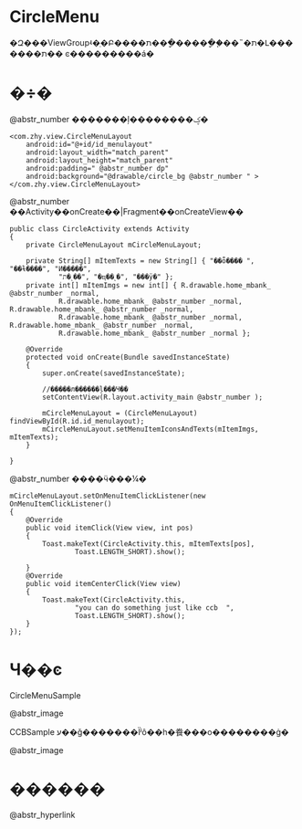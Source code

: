 # CircleMenu

�Զ���ViewGroupʵ�ֵ�Բ����ת�˵���֧�ָ�����ָ��ת�Լ�������ת�� ͼ���������á�

# �÷�

@abstr_number �������ļ��������ؼ�
    
    
    <com.zhy.view.CircleMenuLayout
        android:id="@+id/id_menulayout"
        android:layout_width="match_parent"
        android:layout_height="match_parent"
        android:padding=" @abstr_number dp"
        android:background="@drawable/circle_bg @abstr_number " >
    </com.zhy.view.CircleMenuLayout>
    

@abstr_number ��Activity��onCreate��|Fragment��onCreateView��
    
    
    public class CircleActivity extends Activity
    {
        private CircleMenuLayout mCircleMenuLayout;
    
        private String[] mItemTexts = new String[] { "��ȫ���� ", "��ɫ����", "Ͷ�����",
                "ת�˻��", "�ҵ��˻�", "���ÿ�" };
        private int[] mItemImgs = new int[] { R.drawable.home_mbank_ @abstr_number _normal,
                R.drawable.home_mbank_ @abstr_number _normal, R.drawable.home_mbank_ @abstr_number _normal,
                R.drawable.home_mbank_ @abstr_number _normal, R.drawable.home_mbank_ @abstr_number _normal,
                R.drawable.home_mbank_ @abstr_number _normal };
    
        @Override
        protected void onCreate(Bundle savedInstanceState)
        {
            super.onCreate(savedInstanceState);
    
            //�����л������ļ���Ч��
            setContentView(R.layout.activity_main @abstr_number );
    
            mCircleMenuLayout = (CircleMenuLayout) findViewById(R.id.id_menulayout);
            mCircleMenuLayout.setMenuItemIconsAndTexts(mItemImgs, mItemTexts);
        }
    
    }
    

@abstr_number ����ӵ���¼�
    
    
    mCircleMenuLayout.setOnMenuItemClickListener(new OnMenuItemClickListener()
    {
        @Override
        public void itemClick(View view, int pos)
        {
            Toast.makeText(CircleActivity.this, mItemTexts[pos],
                    Toast.LENGTH_SHORT).show();
    
        }
        @Override
        public void itemCenterClick(View view)
        {
            Toast.makeText(CircleActivity.this,
                    "you can do something just like ccb  ",
                    Toast.LENGTH_SHORT).show();
        }
    });
    

# Ч��ͼ

CircleMenuSample

@abstr_image 

CCBSample ע��ǧ�������Ϊʲô��һ�飬���о��������ġ�

@abstr_image 

# ������

@abstr_hyperlink 
